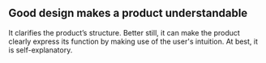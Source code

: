 ## Good design makes a product understandable

It clarifies the product’s structure. Better still, it can make the product clearly express its function by making use of the user's intuition. At best, it is self-explanatory.
